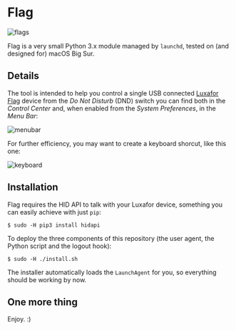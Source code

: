 # Flag
![flags](https://user-images.githubusercontent.com/3150023/104853775-56256f80-5903-11eb-9f8d-5507905a28af.png)

Flag is a very small Python 3.x module managed by `launchd`, tested on (and designed for) macOS Big Sur.

## Details

The tool is intended to help you control a single USB connected [Luxafor Flag](https://luxafor.com/flag-usb-busylight-availability-indicator/) device from the *Do Not Disturb* (DND) switch you can find both in the *Control Center* and, when enabled from the *System Preferences*, in the *Menu Bar*: 

![menubar](https://user-images.githubusercontent.com/3150023/104853832-b74d4300-5903-11eb-85fe-6d4400feaa31.png)

For further efficiency, you may want to create a keyboard shorcut, like this one:

![keyboard](https://user-images.githubusercontent.com/3150023/104853840-bf0ce780-5903-11eb-85b1-0a085d15cc57.png)

## Installation

Flag requires the HID API to talk with your Luxafor device, something you can easily achieve with just `pip`:

```
$ sudo -H pip3 install hidapi
```

To deploy the three components of this repository (the user agent, the Python script and the logout hook):

```
$ sudo -H ./install.sh
```

The installer automatically loads the `LaunchAgent` for you, so everything should be working by now.

## One more thing

Enjoy. :)
